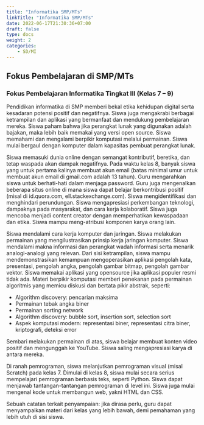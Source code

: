 ```yaml
---
title: "Informatika SMP/MTs"
linkTitle: "Informatika SMP/MTs"
date: 2022-06-17T21:30:36+07:00
draft: false
type: docs
weight: 2
categories:
    - SD/MI
---
```

## Fokus Pembelajaran di SMP/MTs
### Fokus Pembelajaran Informatika Tingkat III (Kelas 7 – 9)
Pendidikan informatika di SMP memberi bekal etika kehidupan digital serta kesadaran potensi positif dan negatifnya. Siswa juga mengakrabi berbagai ketrampilan dan aplikasi yang bermanfaat dan mendukung pembelajaran mereka. Siswa paham bahwa jika perangkat lunak yang digunakan adalah bajakan, maka lebih baik memakai yang versi open source. Siswa memahami dan mengalami berpikir komputasi melalui permainan. Siswa mulai bergaul dengan komputer dalam kapasitas pembuat perangkat lunak.

Siswa memasuki dunia online dengan semangat kontributif, beretika, dan tetap waspada akan dampak negatifnya. Pada waktu kelas 8, banyak siswa yang untuk pertama kalinya membuat akun email (batas minimal umur untuk membuat akun email di gmail.com adalah 13 tahun). Guru mengarahkan siswa untuk berhati-hati dalam menjaga password. Guru juga mengenalkan beberapa situs online di mana siswa dapat belajar berkontribusi positif (misal di id.quora.com, ell.stackexchange.com). Siswa mengidentifikasi dan menghindari perundungan. Siswa mengapresiasi perkembangan teknologi, dampaknya pada masyarakat, dan cara kerja kolaboratif. Siswa juga mencoba menjadi content creator dengan memperhatikan kewaspadaan dan etika. Siswa mampu meng-atribusi komponen karya orang lain.

Siswa mendalami cara kerja komputer dan jaringan. Siswa melakukan permainan yang mengilustrasikan prinsip kerja jaringan komputer. Siswa mendalami makna informasi dan perangkat wadah informasi serta menarik analogi-analogi yang relevan. Dari sisi ketrampilan, siswa mampu mendemonstrasikan kemampuan mengoperasikan aplikasi pengolah kata, presentasi, pengolah angka, pengolah gambar bitmap, pengolah gambar vektor. Siswa memakai aplikasi yang opensource jika aplikasi populer resmi tidak ada.
Materi berpikir komputasi memberi penekanan pada permainan algoritmis yang memicu diskusi dan bertata pikir abstrak, seperti:
- Algorithm discovery: pencarian maksima
- Permainan tebak angka biner
- Permainan sorting network
- Algorithm discovery: bubble sort, insertion sort, selection sort
- Aspek komputasi modern: representasi biner, representasi citra biner, kriptografi, deteksi error

Sembari melakukan permainan di atas, siswa belajar membuat konten video positif dan mengunggah ke YouTube. Siswa saling mengapresiasi karya di antara mereka.

Di ranah pemrograman, siswa melanjutkan pemrograman visual (misal Scratch) pada kelas 7. Dimulai di kelas 8, siswa mulai secara serius mempelajari pemrograman berbasis teks, seperti Python. Siswa dapat menjawab tantangan-tantangan pemrograman di level ini. Siswa juga mulai mengenal kode untuk membangun web, yakni HTML dan CSS.

Sebuah catatan terkait penyampaian: jika dirasa perlu, guru dapat menyampaikan materi dari kelas yang lebih bawah, demi pemahaman yang lebih utuh di sisi siswa.
